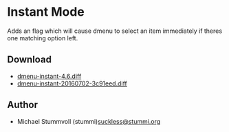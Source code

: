 Instant Mode
============

Adds an flag which will cause dmenu to select an item immediately if theres one matching option left.

Download
--------
* [dmenu-instant-4.6.diff](dmenu-instant-4.6.diff)
* [dmenu-instant-20160702-3c91eed.diff](dmenu-instant-20160702-3c91eed.diff)

Author
------
* Michael Stummvoll (stummi)<suckless@stummi.org>
